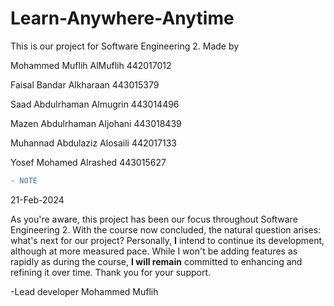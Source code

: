 
# Learn-Anywhere-Anytime

This is our project for Software Engineering 2. Made by 

Mohammed Muflih AlMuflih 442017012

Faisal Bandar Alkharaan 443015379

Saad Abdulrhaman Almugrin 443014496

Mazen Abdulrhaman Aljohani 443018439

Muhannad Abdulaziz Alosaili 442017133

Yosef Mohamed Alrashed 443015627

```diff
- NOTE
```
21-Feb-2024

As you're aware, this project has been our focus throughout Software Engineering 2. With the course now concluded, the natural question arises: what's next for our project? Personally, **I** intend to continue its development, although at more measured pace. While I won't be adding features as rapidly as during the course, **I will remain** committed to enhancing and refining it over time.
Thank you for your support.

-Lead developer Mohammed Muflih
